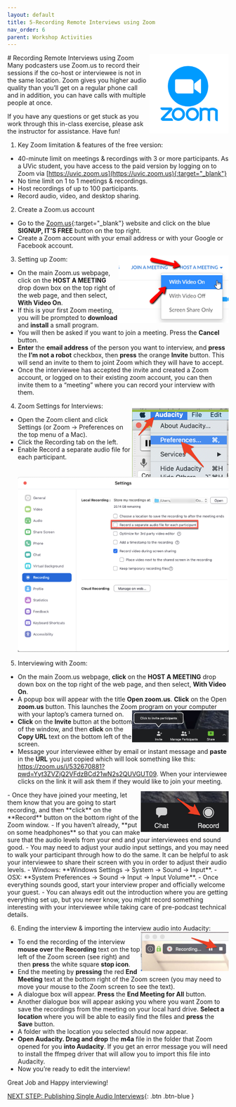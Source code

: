 ```yaml
---
layout: default
title: 5-Recording Remote Interviews using Zoom
nav_order: 6
parent: Workshop Activities
---
```

<img src="images/podcast-zoom-01.png" style="float:right;width:180px;" alt="zoom logo"> 
# Recording Remote Interviews using Zoom
Many podcasters use Zoom.us to record their sessions if the co-host or interviewee is not in the same location. Zoom gives you higher audio quality than you’ll get on a regular phone call and in addition, you can have calls with multiple people at once.

If you have any questions or get stuck as you work through this in-class exercise, please ask the instructor for assistance.  Have fun!

1. Key Zoom limitation & features of the free version:
- 40-minute limit on meetings & recordings with 3 or more participants. As a UVic student, you have access to the paid version by logging on to Zoom via [https://uvic.zoom.us](https://uvic.zoom.us){:target="_blank"} 
- No time limit on 1 to 1 meetings & recordings.
- Host recordings of up to 100 participants.
- Record audio, video, and desktop sharing.

2. Create a Zoom.us account
- Go to the [Zoom.us](https://uvic.zoom.us){:target="_blank"} website and click on the blue **SIGNUP, IT’S FREE** button on the top right.
- Create a Zoom account with your email address or with your Google or Facebook account. 

3. Setting up Zoom: <img src="images/podcast-zoom-02.png" style="float:right;width:250px;" alt="zoom menu drop down under host a meeting"> 
- On the main Zoom.us webpage, click on the **HOST A MEETING** drop down box on the top right of the web page, and then select, **With Video On**.
- If this is your first Zoom meeting, you will be prompted to **download** and **install** a small program. 
- You will then be asked if you want to join a meeting. Press the **Cancel** button.
- **Enter** the **email address** of the person you want to interview, and **press** the **I’m not a robot** checkbox, then **press** the orange **Invite** button. This will send an invite to them to joint Zoom which they will have to accept.
- Once the interviewee has accepted the invite and created a Zoom account, or logged on to their existing zoom account, you can then invite them to a “meeting” where you can record your interview with them.

4. Zoom Settings for Interviews: <img src="images/podcast-zoom-03.png" style="float:right;width:220px;" alt="zoom preferences"> 
- Open the Zoom client and click Settings (or Zoom -> Preferences on the top menu of a Mac).
- Click the Recording tab on the left.
- Enable Record a separate audio file for each participant.
![Image of zoom settings](images/podcast-zoom-04.png)
5. Interviewing with Zoom:
- On the main Zoom.us webpage, **click** on the **HOST A MEETING** drop down box on the top right of the web page, and then select, **With Video On**.
- A popup box will appear with the title **Open zoom.us**. **Click** on the Open **zoom.us** button. This launches the Zoom program on your computer with your laptop’s camera turned on. <img src="images/podcast-zoom-05.png" style="float:right;width:220px;" alt="invite participats button"> 
- **Click** on the **Invite** button at the bottom of the window, and then **click** on the **Copy URL** text on the bottom left of the screen.
- Message your interviewee either by email or instant message and **paste** in the **URL** you just copied which will look something like this: https://zoom.us/j/532670881?pwd=Yyt3ZVZjQ2VFdzBCd21wN2s2QUVGUT09. When your interviewee clicks on the link it will ask them if they would like to join your meeting.
 <img src="images/podcast-zoom-06.png" style="float:right;width:200px;" alt="record button"> 
- Once they have joined your meeting, let them know that you are going to start recording, and then **click** on the **Record** button on the bottom right of the Zoom window.
- If you haven’t already, **put on some headphones** so that you can make sure that the audio levels from your end and your interviewees end sound good. 
- You may need to adjust your audio input settings, and you may need to walk your participant through how to do the same. It can be helpful to ask your interviewee to share their screen with you in order to adjust their audio levels.
      - Windows: **Windows Settings -> System -> Sound -> Input**.
      - OSX: **System Preferences -> Sound -> Input -> Input Volume**.
- Once everything sounds good, start your interview proper and officially welcome your guest. 
- You can always edit out the introduction where you are getting everything set up, but you never know, you might record something interesting with your interviewee while taking care of pre-podcast technical details.

6. Ending the interview & importing the interview audio into Audacity: <img src="images/podcast-zoom-07.png" style="float:right;width:200px;" alt="recording text button"> 
- To end the recording of the interview **mouse over** the **Recording** text on the top left of the Zoom screen (see right) and then **press** the white square **stop icon**.
- End the meeting by **pressing** the red **End Meeting** text at the bottom right of the Zoom screen (you may need to move your mouse to the Zoom screen to see the text).
- A dialogue box will appear. **Press** the **End Meeting for All** button.
- Another dialogue box will appear asking you where you want Zoom to save the recordings from the meeting on your local hard drive. **Select a location** where you will be able to easily find the files and **press** the **Save** button.
- A folder with the location you selected should now appear.
- **Open Audacity. Drag and drop** the **m4a** file in the folder that Zoom opened for you **into Audacity**. If you get an error message you will need to install the ffmpeg driver that will allow you to import this file into Audacity.
- Now you’re ready to edit the interview!<br>

Great Job and Happy interviewing!<br>

[NEXT STEP: Publishing Single Audio Interviews](publishing-single-audio-interviews.html){: .btn .btn-blue }
